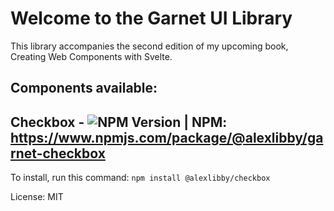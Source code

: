 # Welcome to the Garnet UI Library

This library accompanies the second edition of my upcoming book, Creating Web Components with Svelte.

## Components available:

## Checkbox - ![NPM Version](https://img.shields.io/npm/v/%40alexlibby%2Fgarnet-checkbox) | NPM: https://www.npmjs.com/package/@alexlibby/garnet-checkbox

To install, run this command: `npm install @alexlibby/checkbox`

License: MIT
